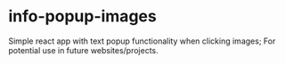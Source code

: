 # info-popup-images
 Simple react app with text popup functionality when clicking images; For potential use in future websites/projects.
